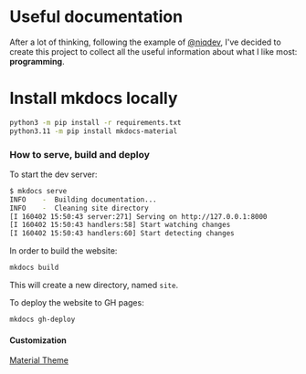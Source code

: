 # Useful documentation

After a lot of thinking, following the example of [@niqdev][niqdev], I've decided to create this project to collect all the useful information about what I like most: **programming**.

[niqdev]: https://github.com/niqdev/devops

# Install mkdocs locally

```sh
python3 -m pip install -r requirements.txt
python3.11 -m pip install mkdocs-material
```

### How to serve, build and deploy

To start the dev server:

```sh
$ mkdocs serve
INFO    -  Building documentation...
INFO    -  Cleaning site directory
[I 160402 15:50:43 server:271] Serving on http://127.0.0.1:8000
[I 160402 15:50:43 handlers:58] Start watching changes
[I 160402 15:50:43 handlers:60] Start detecting changes
````

In order to build the website:

```sh
mkdocs build
```

This will create a new directory, named `site`.


To deploy the website to GH pages:

```sh
mkdocs gh-deploy
```

#### Customization

[Material Theme](https://squidfunk.github.io/mkdocs-material)